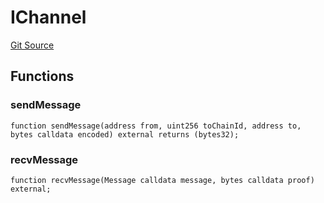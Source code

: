 # IChannel
[Git Source](https://github.com/darwinia-network/ORMP/blob/ea2cb1198288e52b94c992dab142e03eb3d0b767/src/interfaces/IChannel.sol)


## Functions
### sendMessage


```solidity
function sendMessage(address from, uint256 toChainId, address to, bytes calldata encoded) external returns (bytes32);
```

### recvMessage


```solidity
function recvMessage(Message calldata message, bytes calldata proof) external;
```

